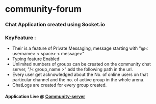 # community-forum

### Chat Application created using Socket.io

### KeyFeature :
* Their is a feature of Private Messaging, message starting with  "@< username> < space> < message>"
* Typing feature Enabled
* Unlimited numbers of groups can be created on the community chat server, "/< group_name >" add the following path in the url.
* Every user get acknowledged about the No. of online users on that particular channel and the no. of active group in the whole arena.
* ChatLogs are created for every group created.

#### Application Live @ [Community-server](https://community-forum.herokuapp.com/)
